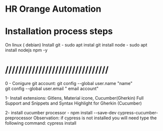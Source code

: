 # HR Orange Automation

# Installation process steps
On linux ( debian)
Install git - sudo apt instal git
install node - sudo apt install nodejs npm -y   

# ///////////////////////////////
0 - Conigure git account:
git config --global user.name "name"    
git config --global user.email " email account"

1- Install extensions: Gitlens, Material icone, Cucumber(Gherkin) Full Support and Snippets and Syntax Highlight for Gherkin (Cucumber)

2- install cucumber processor - npm install --save-dev cypress-cucumber-preprocessor
Observation: if cypress is not installed you will need type the following command: cypress install
